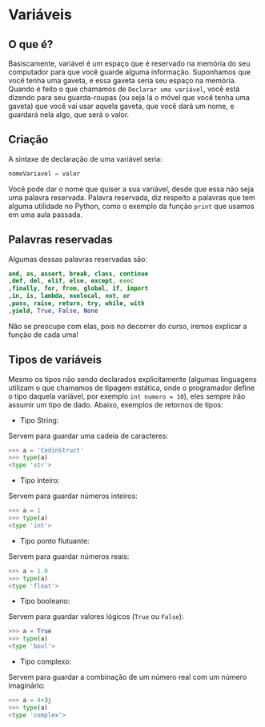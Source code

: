 # Variáveis

## O que é?

Basiscamente, variável é um espaço que é reservado na memória do seu computador para que você guarde alguma informação. Suponhamos que você tenha uma gaveta, e essa gaveta seria seu espaço na memória. Quando é feito o que chamamos de `Declarar uma variável`, você está dizendo para seu guarda-roupas (ou seja lá o móvel que você tenha uma gaveta) que você vai usar aquela gaveta, que você dará um nome, e guardará nela algo, que será o valor.

## Criação
A sintaxe de declaração de uma variável seria:

```python
nomeVariavel = valor
```

Você pode dar o nome que quiser a sua variável, desde que essa não seja uma palavra reservada. Palavra reservada, diz respeito a palavras que tem alguma utilidade no Python, como o exemplo da função `print` que usamos em uma aula passada.
## Palavras reservadas
Algumas dessas palavras reservadas são:

```python
and, as, assert, break, class, continue
,def, del, elif, else, except, exec
,finally, for, from, global, if, import
,in, is, lambda, nonlocal, not, or
,pass, raise, return, try, while, with
,yield, True, False, None
```

Não se preocupe com elas, pois no decorrer do curso, iremos explicar a função de cada uma!

## Tipos de variáveis


Mesmo os tipos não sendo declarados explicitamente (algumas linguagens utilizam o que chamamos de tipagem estática, onde o programador define o tipo daquela variável, por exemplo `int numero = 10`), eles sempre irão assumir um tipo de dado. Abaixo, exemplos de retornos de tipos:

- Tipo String:

Servem para guardar uma cadeia de caracteres:

```python
>>> a = 'CodinStruct'
>>> type(a)
<type 'str'>
```

- Tipo inteiro:

Servem para guardar números inteiros:

```python
>>> a = 1
>>> type(a)
<type 'int'>
```

- Tipo ponto flutuante:

Servem para guardar números reais:

```python
>>> a = 1.0
>>> type(a)
<type 'float'>
```

- Tipo booleano:

Servem para guardar valores lógicos (`True` ou `False`):

```python
>>> a = True
>>> type(a)
<type 'bool'>
```

- Tipo complexo:

Servem para guardar a combinação de um número real com um número imaginário:

```python
>>> a = 4+3j
>>> type(a)
<type 'complex'>
```
